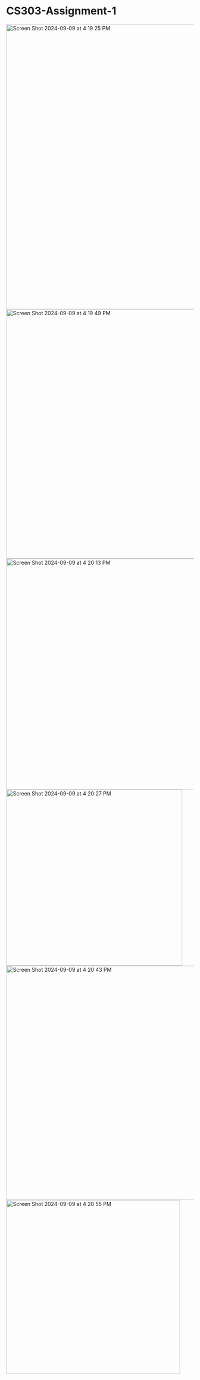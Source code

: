 # CS303-Assignment-1
<img width="765" alt="Screen Shot 2024-09-09 at 4 19 25 PM" src="https://github.com/user-attachments/assets/cff4401b-3543-417d-87b6-974f78440054">
<img width="670" alt="Screen Shot 2024-09-09 at 4 19 49 PM" src="https://github.com/user-attachments/assets/d0b16c9c-9bfb-4775-bdfd-b0b25b0c003d">
<img width="620" alt="Screen Shot 2024-09-09 at 4 20 13 PM" src="https://github.com/user-attachments/assets/a4eb30be-f55b-462c-9564-19f10733bd9c">
<img width="473" alt="Screen Shot 2024-09-09 at 4 20 27 PM" src="https://github.com/user-attachments/assets/8f6df65e-4d5c-4874-8977-ecac65409181">
<img width="629" alt="Screen Shot 2024-09-09 at 4 20 43 PM" src="https://github.com/user-attachments/assets/9f8b72dc-478f-4537-94a5-2479e4fe7952">
<img width="467" alt="Screen Shot 2024-09-09 at 4 20 55 PM" src="https://github.com/user-attachments/assets/95e62fcc-87de-4446-a5ca-59136e558674">
